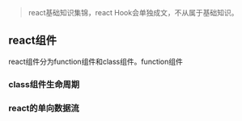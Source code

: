 > react基础知识集锦，react Hook会单独成文，不从属于基础知识。

## react组件
react组件分为function组件和class组件。function组件

### class组件生命周期

### react的单向数据流
